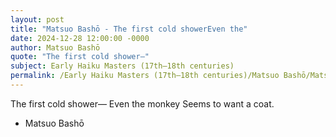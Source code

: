 ```yaml
---
layout: post
title: "Matsuo Bashō - The first cold showerEven the"
date: 2024-12-28 12:00:00 -0000
author: Matsuo Bashō
quote: "The first cold shower—"
subject: Early Haiku Masters (17th–18th centuries)
permalink: /Early Haiku Masters (17th–18th centuries)/Matsuo Bashō/Matsuo Bashō - The first cold showerEven the
---
```


The first cold shower—
Even the monkey
Seems to want a coat.

- Matsuo Bashō
